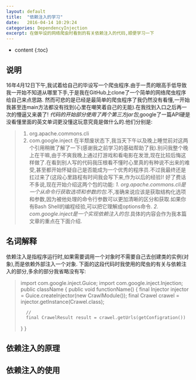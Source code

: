 ```yaml
---
layout: default
title:  "依赖注入的学习"
date:   2016-04-14 10:29:24
categories: DependencyInjection
excerpt: 在做毕设的网络爬虫时看到的有关依赖注入的代码,顺便学习一下
---
```


* content
{:toc}

## 说明
16年4月12日下午,我试着给自己的毕设写一个爬虫程序.由于一贯的眼高手低导致我一开始不知道从哪里下手,于是我在GitHub上clone了一个简单的网络爬虫程序给自己来点思路.
然而可悲的是已经是最简单的爬虫程序了我仍然没有看懂,一开始我甚至连main方法都没有找到(心里在嘲笑着自己的无能).在我找到入口之后再一次的懵逼又来袭了!
*代码的开始部分使用了两个第三方jar包*,google了一篇API硬是没看懂里面的英文单词更没懂这玩意究竟是做什么的.他们分别是:
>1. org.apache.commons.cli
>2. com.google.inject
在半颓废状态下,我当天下午以及晚上睡觉前对这两个引用稍微了解了一下(感谢我之前学习的基础帮助了我).别问我整个晚上在干嘛,由于不爽我晚上通过打游戏和看电影在发泄,现在比较后悔这样做了.在看到别人写的代码我压根看不懂时心里真的有种说不出来的难受,甚至都开始怀疑自己是否能成为一个优秀的程序员.不过我最终还是扛过来了(这段心里路程有时间我会写下来,作为以后的经验)!
好了费话不多说,现在开始介绍这两个包的功能:
*1. org.apache.commons.cli是一个从命令行获取选项和参数的包*.不,准确来说应该是获取结构化选项和参数,因为被他处理的命令行参数可以更加清晰的区分和获取.如果你有Bash Shell的编程经验,可以把它理解成options命令.
*2. com.google.inject是一个实现依赖注入的包*.具体的内容会作为我本篇文章的重点在下面介绍.

## 名词解释
依赖注入是指程序运行时,如果需要调用一个对象时不需要自己去创建类的实例(对象),而是依赖外部注入一个对象.
下面的这段代码时我使用的爬虫的有关与依赖注入的部分,多余的部分我省略没有写:
>import com.google.inject.Guice;
>import com.google.inject.Injection;
>public className
>{
>	public void functionName()
>	{
>		final Injector injector = Guice.createInjector(new CrawlModule());
>		final Crawel crawel = injector.getInstance(Crawel.class);
>
>		//
>		final CrawelResult result = crawel.getUrls(getConfigration())
>	}
>}

## 依赖注入的原理

## 依赖注入的使用
